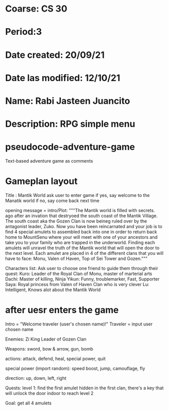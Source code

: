 # Coarse: CS 30
# Period:3
# Date created: 20/09/21
# Date las modified: 12/10/21
# Name: Rabi Jasteen Juancito
# Description: RPG simple menu



# pseudocode-adventure-game
Text-based adventure game as comments

# Gameplan layout
Title : Mantik World
ask user to enter game
if yes, say welcome to the Manatik world
if no, say come back next time

opening message = intro/Plot: """The Mantik world is filled with secrets. ago after an invation that destryoed the south coast of the Mantik Village. The south coast aka the Gozen Clan is now beineg ruled over by the antagonist leader, Zuko. Now you have been reincarnated and your job is to find 4 special amulets to assembled back into one in order to return back home to MountSenu where your will meet with one of your ancestors and take you to your family who are trapped in the underworld. Finding each amulets will unravel the truth of the Mantik world that will open the door to the next level. Each amulet are placed in 4 of the different clans that you will have to face: Monu, Valen of Haven, Top of Sei Tower and Gozen."""


Characters list:
Ask user to choose one friend to guide them through their quest: 
Kuro: Leader of the Royal Clan of Monu, master of marterial arts 
Dachi: Master of killing, Ninja
Yikun: Funny, troublemarker, Fast, Supporter
Saya: Royal princess from Valen of Haven Clan who is very clever 
Lu: Intelligent, Knows alot about the Mantik World
       
# after uesr enters the game 
Intro = "Welcome traveler (user's chosen name)!"
Traveler = input user chosen name

Enemies: Zi King Leader of Gozen Clan

Weapons: sword, bow & arrow, gun, bomb

actions: attack, defend, heal, special power, quit

special power (import random): speed boost, jump, camouflage, fly

direction: up, down, left, right

Quests:  level 1: find the first amulet hidden in the first clan, there's a key that will unlock the door indoor to reach level 2

Goal: get all 4 amulets
